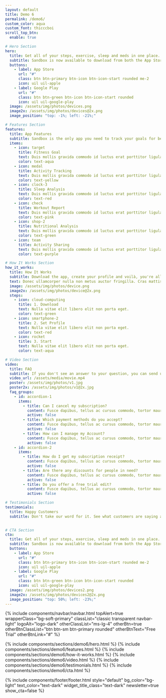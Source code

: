 ```yaml
---
layout: default
title: Demo 6
permalink: /demo6/
custom_color: aqua
custom_font: thicccboi
scroll_top_btn:
  enable: true 

# Hero Section
hero:
  title: Get all of your steps, exercise, sleep and meds in one place.
  subtitle: Sandbox is now available to download from both the App Store and Google Play Store.
  buttons:
    - label: App Store
      url: "#"
      class: btn btn-primary btn-icon btn-icon-start rounded me-2
      icon: uil uil-apple
    - label: Google Play
      url: "#"
      class: btn btn-green btn-icon btn-icon-start rounded
      icon: uil uil-google-play
  image: /assets/img/photos/devices.png
  image2x: /assets/img/photos/devices@2x.png
  image_position: "top: -1%; left: -21%;"

# Features Section
features:
  title: App Features
  subtitle: Sandbox is the only app you need to track your goals for better health.
  items:
    - icon: target
      title: Fitness Goal
      text: Duis mollis gravida commodo id luctus erat porttitor ligula, eget lacinia odio sem aget elit nullam quis risus eget.
      color: text-aqua
    - icon: medal
      title: Activity Tracking
      text: Duis mollis gravida commodo id luctus erat porttitor ligula, eget lacinia odio sem aget elit nullam quis risus eget.
      color: text-yellow
    - icon: clock-3
      title: Sleep Analysis
      text: Duis mollis gravida commodo id luctus erat porttitor ligula, eget lacinia odio sem aget elit nullam quis risus eget.
      color: text-red
    - icon: check
      title: Workout Report
      text: Duis mollis gravida commodo id luctus erat porttitor ligula, eget lacinia odio sem aget elit nullam quis risus eget.
      color: text-pink
    - icon: shop-2
      title: Nutritional Analysis
      text: Duis mollis gravida commodo id luctus erat porttitor ligula, eget lacinia odio sem aget elit nullam quis risus eget.
      color: text-green
    - icon: team
      title: Activity Sharing
      text: Duis mollis gravida commodo id luctus erat porttitor ligula, eget lacinia odio sem aget elit nullam quis risus eget.
      color: text-purple

# How It Works Section
how_it_works:
  title: How It Works
  subtitle: Download the app, create your profile and voilà, you're all set!
  text: Donec ullamcorper nulla non metus auctor fringilla. Cras mattis consectetur purus sit amet fermentum. Integer posuere erat a ante venenatis dapibus posuere velit aliquet. Nulla vitae elit libero. Etiam porta sem malesuada magna mollis euismod. Fusce dapibus, tellus ac cursus commodo.
  image: /assets/img/photos/device.png
  image2x: /assets/img/photos/device@2x.png
  steps:
    - icon: cloud-computing
      title: 1. Download
      text: Nulla vitae elit libero elit non porta eget.
      color: text-green
    - icon: smartphone-2
      title: 2. Set Profile
      text: Nulla vitae elit libero elit non porta eget.
      color: text-red
    - icon: rocket
      title: 3. Start
      text: Nulla vitae elit libero elit non porta eget.
      color: text-aqua

# Video Section
video:
  title: FAQ
  subtitle: If you don't see an answer to your question, you can send us an email from our contact form.
  video_url: /assets/media/movie.mp4
  poster: /assets/img/photos/v1.jpg
  poster2x: /assets/img/photos/v1@2x.jpg
  faq_groups:
    - id: accordion-1
      items:
        - title: Can I cancel my subscription?
          content: Fusce dapibus, tellus ac cursus commodo, tortor mauris condimentum nibh, ut fermentum massa justo sit amet risus. Cras mattis consectetur purus sit amet fermentum. Praesent commodo cursus magna, vel scelerisque nisl consectetur et. Cum sociis natoque penatibus et magnis dis parturient montes, nascetur ridiculus mus. Donec sed odio dui. Cras justo odio, dapibus ac facilisis.
          active: false
        - title: Which payment methods do you accept?
          content: Fusce dapibus, tellus ac cursus commodo, tortor mauris condimentum nibh, ut fermentum massa justo sit amet risus. Cras mattis consectetur purus sit amet fermentum. Praesent commodo cursus magna, vel scelerisque nisl consectetur et. Cum sociis natoque penatibus et magnis dis parturient montes, nascetur ridiculus mus. Donec sed odio dui. Cras justo odio, dapibus ac facilisis.
          active: false
        - title: How can I manage my Account?
          content: Fusce dapibus, tellus ac cursus commodo, tortor mauris condimentum nibh, ut fermentum massa justo sit amet risus. Cras mattis consectetur purus sit amet fermentum. Praesent commodo cursus magna, vel scelerisque nisl consectetur et. Cum sociis natoque penatibus et magnis dis parturient montes, nascetur ridiculus mus. Donec sed odio dui. Cras justo odio, dapibus ac facilisis.
          active: false
    - id: accordion-2
      items:
        - title: How do I get my subscription receipt?
          content: Fusce dapibus, tellus ac cursus commodo, tortor mauris condimentum nibh, ut fermentum massa justo sit amet risus. Cras mattis consectetur purus sit amet fermentum. Praesent commodo cursus magna, vel scelerisque nisl consectetur et. Cum sociis natoque penatibus et magnis dis parturient montes, nascetur ridiculus mus. Donec sed odio dui. Cras justo odio, dapibus ac facilisis.
          active: false
        - title: Are there any discounts for people in need?
          content: Fusce dapibus, tellus ac cursus commodo, tortor mauris condimentum nibh, ut fermentum massa justo sit amet risus. Cras mattis consectetur purus sit amet fermentum. Praesent commodo cursus magna, vel scelerisque nisl consectetur et. Cum sociis natoque penatibus et magnis dis parturient montes, nascetur ridiculus mus. Donec sed odio dui. Cras justo odio, dapibus ac facilisis.
          active: false
        - title: Do you offer a free trial edit?
          content: Fusce dapibus, tellus ac cursus commodo, tortor mauris condimentum nibh, ut fermentum massa justo sit amet risus. Cras mattis consectetur purus sit amet fermentum. Praesent commodo cursus magna, vel scelerisque nisl consectetur et. Cum sociis natoque penatibus et magnis dis parturient montes, nascetur ridiculus mus. Donec sed odio dui. Cras justo odio, dapibus ac facilisis.
          active: false

# Testimonials Section
testimonials:
  title: Happy Customers
  subtitle: Don't take our word for it. See what customers are saying about us.
  

# CTA Section
cta:
  title: Get all of your steps, exercise, sleep and meds in one place.
  subtitle: Sandbox is now available to download from both the App Store and Google Play Store.
  buttons:
    - label: App Store
      url: "#"
      class: btn btn-primary btn-icon btn-icon-start rounded me-2
      icon: uil uil-apple
    - label: Google Play
      url: "#"
      class: btn btn-green btn-icon btn-icon-start rounded
      icon: uil uil-google-play
  image: /assets/img/photos/devices2.png
  image2x: /assets/img/photos/devices2@2x.png
  image_position: "top: 50%; left: -23%;"
---
```

<div class="content-wrapper">
<!-- HEADER -->

  {% include components/navbar/navbar.html 
    topAlert=true
    wrapperClass="bg-soft-primary"
    classList="classic transparent navbar-light"
    logoAlt="logo-dark"
    otherClassList="ms-lg-4"
    otherBtn=true
    otherBtnClassList="btn btn-sm btn-primary rounded"
    otherBtnText="Free Trial"
    otherBtnLink="#"
%}

<!-- /header -->

{% include components/sections/demo6/hero.html %}
{% include components/sections/demo6/features.html %}
{% include components/sections/demo6/how-it-works.html %}
{% include components/sections/demo6/video.html %}
{% include components/sections/demo6/testimonials.html %}
{% include components/sections/demo6/cta.html %}

{% include components/footer/footer.html 
  style="default" 
  bg_color="bg-light"
  text_color="text-dark"
  widget_title_class="text-dark"
  newsletter=true
  show_cta=false
%}
</div>
